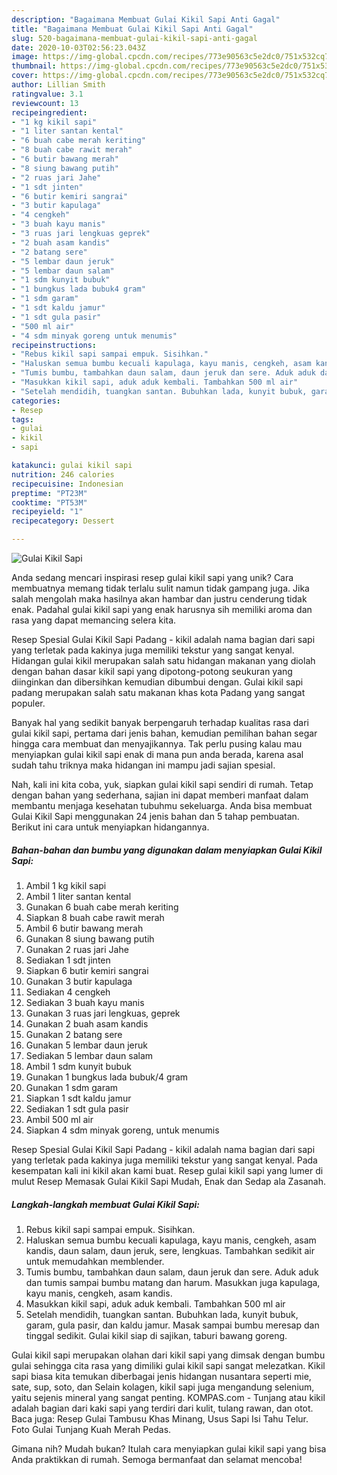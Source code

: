 ```yaml
---
description: "Bagaimana Membuat Gulai Kikil Sapi Anti Gagal"
title: "Bagaimana Membuat Gulai Kikil Sapi Anti Gagal"
slug: 520-bagaimana-membuat-gulai-kikil-sapi-anti-gagal
date: 2020-10-03T02:56:23.043Z
image: https://img-global.cpcdn.com/recipes/773e90563c5e2dc0/751x532cq70/gulai-kikil-sapi-foto-resep-utama.jpg
thumbnail: https://img-global.cpcdn.com/recipes/773e90563c5e2dc0/751x532cq70/gulai-kikil-sapi-foto-resep-utama.jpg
cover: https://img-global.cpcdn.com/recipes/773e90563c5e2dc0/751x532cq70/gulai-kikil-sapi-foto-resep-utama.jpg
author: Lillian Smith
ratingvalue: 3.1
reviewcount: 13
recipeingredient:
- "1 kg kikil sapi"
- "1 liter santan kental"
- "6 buah cabe merah keriting"
- "8 buah cabe rawit merah"
- "6 butir bawang merah"
- "8 siung bawang putih"
- "2 ruas jari Jahe"
- "1 sdt jinten"
- "6 butir kemiri sangrai"
- "3 butir kapulaga"
- "4 cengkeh"
- "3 buah kayu manis"
- "3 ruas jari lengkuas geprek"
- "2 buah asam kandis"
- "2 batang sere"
- "5 lembar daun jeruk"
- "5 lembar daun salam"
- "1 sdm kunyit bubuk"
- "1 bungkus lada bubuk4 gram"
- "1 sdm garam"
- "1 sdt kaldu jamur"
- "1 sdt gula pasir"
- "500 ml air"
- "4 sdm minyak goreng untuk menumis"
recipeinstructions:
- "Rebus kikil sapi sampai empuk. Sisihkan."
- "Haluskan semua bumbu kecuali kapulaga, kayu manis, cengkeh, asam kandis, daun salam, daun jeruk, sere, lengkuas. Tambahkan sedikit air untuk memudahkan memblender."
- "Tumis bumbu, tambahkan daun salam, daun jeruk dan sere. Aduk aduk dan tumis sampai bumbu matang dan harum. Masukkan juga kapulaga, kayu manis, cengkeh, asam kandis."
- "Masukkan kikil sapi, aduk aduk kembali. Tambahkan 500 ml air"
- "Setelah mendidih, tuangkan santan. Bubuhkan lada, kunyit bubuk, garam, gula pasir, dan kaldu jamur. Masak sampai bumbu meresap dan tinggal sedikit. Gulai kikil siap di sajikan, taburi bawang goreng."
categories:
- Resep
tags:
- gulai
- kikil
- sapi

katakunci: gulai kikil sapi 
nutrition: 246 calories
recipecuisine: Indonesian
preptime: "PT23M"
cooktime: "PT53M"
recipeyield: "1"
recipecategory: Dessert

---
```



![Gulai Kikil Sapi](https://img-global.cpcdn.com/recipes/773e90563c5e2dc0/751x532cq70/gulai-kikil-sapi-foto-resep-utama.jpg)

Anda sedang mencari inspirasi resep gulai kikil sapi yang unik? Cara membuatnya memang tidak terlalu sulit namun tidak gampang juga. Jika salah mengolah maka hasilnya akan hambar dan justru cenderung tidak enak. Padahal gulai kikil sapi yang enak harusnya sih memiliki aroma dan rasa yang dapat memancing selera kita.

Resep Spesial Gulai Kikil Sapi Padang - kikil adalah nama bagian dari sapi yang terletak pada kakinya juga memiliki tekstur yang sangat kenyal. Hidangan gulai kikil merupakan salah satu hidangan makanan yang diolah dengan bahan dasar kikil sapi yang dipotong-potong seukuran yang diinginkan dan dibersihkan kemudian dibumbui dengan. Gulai kikil sapi padang merupakan salah satu makanan khas kota Padang yang sangat populer.

Banyak hal yang sedikit banyak berpengaruh terhadap kualitas rasa dari gulai kikil sapi, pertama dari jenis bahan, kemudian pemilihan bahan segar hingga cara membuat dan menyajikannya. Tak perlu pusing kalau mau menyiapkan gulai kikil sapi enak di mana pun anda berada, karena asal sudah tahu triknya maka hidangan ini mampu jadi sajian spesial.


Nah, kali ini kita coba, yuk, siapkan gulai kikil sapi sendiri di rumah. Tetap dengan bahan yang sederhana, sajian ini dapat memberi manfaat dalam membantu menjaga kesehatan tubuhmu sekeluarga. Anda bisa membuat Gulai Kikil Sapi menggunakan 24 jenis bahan dan 5 tahap pembuatan. Berikut ini cara untuk menyiapkan hidangannya.

<!--inarticleads1-->

##### Bahan-bahan dan bumbu yang digunakan dalam menyiapkan Gulai Kikil Sapi:

1. Ambil 1 kg kikil sapi
1. Ambil 1 liter santan kental
1. Gunakan 6 buah cabe merah keriting
1. Siapkan 8 buah cabe rawit merah
1. Ambil 6 butir bawang merah
1. Gunakan 8 siung bawang putih
1. Gunakan 2 ruas jari Jahe
1. Sediakan 1 sdt jinten
1. Siapkan 6 butir kemiri sangrai
1. Gunakan 3 butir kapulaga
1. Sediakan 4 cengkeh
1. Sediakan 3 buah kayu manis
1. Gunakan 3 ruas jari lengkuas, geprek
1. Gunakan 2 buah asam kandis
1. Gunakan 2 batang sere
1. Gunakan 5 lembar daun jeruk
1. Sediakan 5 lembar daun salam
1. Ambil 1 sdm kunyit bubuk
1. Gunakan 1 bungkus lada bubuk/4 gram
1. Gunakan 1 sdm garam
1. Siapkan 1 sdt kaldu jamur
1. Sediakan 1 sdt gula pasir
1. Ambil 500 ml air
1. Siapkan 4 sdm minyak goreng, untuk menumis


Resep Spesial Gulai Kikil Sapi Padang - kikil adalah nama bagian dari sapi yang terletak pada kakinya juga memiliki tekstur yang sangat kenyal. Pada kesempatan kali ini kikil akan kami buat. Resep gulai kikil sapi yang lumer di mulut Resep Memasak Gulai Kikil Sapi Mudah, Enak dan Sedap ala Zasanah. 

<!--inarticleads2-->

##### Langkah-langkah membuat Gulai Kikil Sapi:

1. Rebus kikil sapi sampai empuk. Sisihkan.
1. Haluskan semua bumbu kecuali kapulaga, kayu manis, cengkeh, asam kandis, daun salam, daun jeruk, sere, lengkuas. Tambahkan sedikit air untuk memudahkan memblender.
1. Tumis bumbu, tambahkan daun salam, daun jeruk dan sere. Aduk aduk dan tumis sampai bumbu matang dan harum. Masukkan juga kapulaga, kayu manis, cengkeh, asam kandis.
1. Masukkan kikil sapi, aduk aduk kembali. Tambahkan 500 ml air
1. Setelah mendidih, tuangkan santan. Bubuhkan lada, kunyit bubuk, garam, gula pasir, dan kaldu jamur. Masak sampai bumbu meresap dan tinggal sedikit. Gulai kikil siap di sajikan, taburi bawang goreng.


Gulai kikil sapi merupakan olahan dari kikil sapi yang dimsak dengan bumbu gulai sehingga cita rasa yang dimiliki gulai kikil sapi sangat melezatkan. Kikil sapi biasa kita temukan diberbagai jenis hidangan nusantara seperti mie, sate, sup, soto, dan Selain kolagen, kikil sapi juga mengandung selenium, yaitu sejenis mineral yang sangat penting. KOMPAS.com - Tunjang atau kikil adalah bagian dari kaki sapi yang terdiri dari kulit, tulang rawan, dan otot. Baca juga: Resep Gulai Tambusu Khas Minang, Usus Sapi Isi Tahu Telur. Foto Gulai Tunjang Kuah Merah Pedas. 

Gimana nih? Mudah bukan? Itulah cara menyiapkan gulai kikil sapi yang bisa Anda praktikkan di rumah. Semoga bermanfaat dan selamat mencoba!
